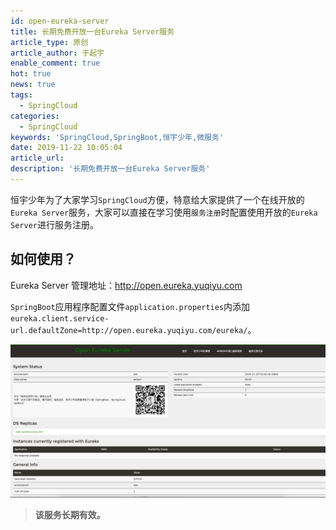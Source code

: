 ```yaml
---
id: open-eureka-server
title: 长期免费开放一台Eureka Server服务
article_type: 原创
article_author: 于起宇
enable_comment: true
hot: true
news: true
tags:
  - SpringCloud
categories:
  - SpringCloud
keywords: 'SpringCloud,SpringBoot,恒宇少年,微服务'
date: 2019-11-22 10:05:04
article_url:
description: '长期免费开放一台Eureka Server服务'
---
```


恒宇少年为了大家学习`SpringCloud`方便，特意给大家提供了一个在线开放的`Eureka Server`服务，大家可以直接在学习使用`服务注册`时配置使用开放的`Eureka Server`进行服务注册。
<!--more-->
## 如何使用？

Eureka Server 管理地址：http://open.eureka.yuqiyu.com

`SpringBoot`应用程序配置文件`application.properties`内添加`eureka.client.service-url.defaultZone=http://open.eureka.yuqiyu.com/eureka/`。

![](/images/post/open-eureka-server-1.png)

>  **该服务长期有效。**

